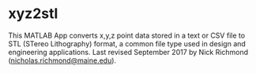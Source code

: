 # xyz2stl
This MATLAB App converts x,y,z point data stored in a text or CSV file to STL (STereo Lithography) format, 
a common file type used in design and engineering applications. Last revised September 2017 by 
Nick Richmond (nicholas.richmond@maine.edu).
